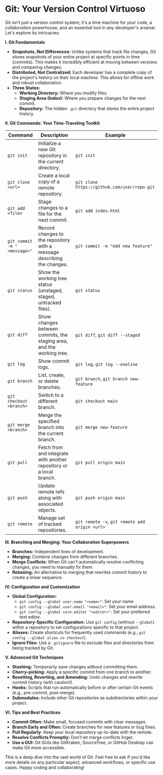 # Git: Your Version Control Virtuoso

Git isn't just a version control system; it's a time machine for your code, a collaboration powerhouse, and an essential tool in any developer's arsenal. Let's explore its intricacies:

**I. Git Fundamentals**

- **Snapshots, Not Differences:** Unlike systems that track file changes, Git stores snapshots of your entire project at specific points in time (commits). This makes it incredibly efficient at moving between versions and comparing changes.
- **Distributed, Not Centralized:** Each developer has a complete copy of the project's history on their local machine. This allows for offline work and robust collaboration.
- **Three States:**
    - **Working Directory:** Where you modify files.
    - **Staging Area (Index):** Where you prepare changes for the next commit.
    - **Repository:** The hidden `.git` directory that stores the entire project history.

**II. Git Commands: Your Time-Traveling Toolkit**

| Command              | Description                                                                         | Example                              |
| --------------------- | ----------------------------------------------------------------------------------- | ------------------------------------ |
| `git init`           | Initialize a new Git repository in the current directory.                              | `git init`                           |
| `git clone <url>`    | Create a local copy of a remote repository.                                        | `git clone https://github.com/user/repo.git` |
| `git add <file>`     | Stage changes to a file for the next commit.                                       | `git add index.html`                |
| `git commit -m "<message>"` | Record changes to the repository with a message describing the changes.               | `git commit -m "Add new feature"`    |
| `git status`         | Show the working tree status (unstaged, staged, untracked files).                      | `git status`                         |
| `git diff`           | Show changes between commits, the staging area, and the working tree.                | `git diff`, `git diff --staged`      |
| `git log`            | Show commit logs.                                                                   | `git log`, `git log --oneline`       |
| `git branch`         | List, create, or delete branches.                                                    | `git branch`, `git branch new-feature` |
| `git checkout <branch>` | Switch to a different branch.                                                        | `git checkout main`                   |
| `git merge <branch>` | Merge the specified branch into the current branch.                                  | `git merge new-feature`              |
| `git pull`           | Fetch from and integrate with another repository or a local branch.                   | `git pull origin main`                |
| `git push`           | Update remote refs along with associated objects.                                     | `git push origin main`                |
| `git remote`         | Manage set of tracked repositories.                                                 | `git remote -v`, `git remote add origin <url>` |

**III. Branching and Merging: Your Collaboration Superpowers**

- **Branches:** Independent lines of development.
- **Merging:** Combine changes from different branches.
- **Merge Conflicts:** When Git can't automatically resolve conflicting changes, you need to manually fix them.
- **Rebasing:**  An alternative to merging that rewrites commit history to create a linear sequence.

**IV. Configuration and Customization**

- **Global Configuration:**
    - `git config --global user.name "<name>"`: Set your name.
    - `git config --global user.email "<email>"`: Set your email address.
    - `git config --global core.editor "<editor>"`: Set your preferred text editor.
- **Repository-Specific Configuration:** Use `git config` (without `--global`) within a repository to set configurations specific to that project.
- **Aliases:** Create shortcuts for frequently used commands (e.g., `git config --global alias.co checkout`).
- **Ignore Files:**  Use a `.gitignore` file to exclude files and directories from being tracked by Git.

**V. Advanced Git Techniques**

- **Stashing:** Temporarily save changes without committing them.
- **Cherry-picking:**  Apply a specific commit from one branch to another.
- **Resetting, Reverting, and Amending:** Undo changes and rewrite commit history (with caution!).
- **Hooks:** Scripts that run automatically before or after certain Git events (e.g., pre-commit, post-merge).
- **Submodules:** Include other Git repositories as subdirectories within your project.

**VI. Tips and Best Practices**

- **Commit Often:** Make small, focused commits with clear messages.
- **Branch Early and Often:** Create branches for new features or bug fixes.
- **Pull Regularly:** Keep your local repository up-to-date with the remote.
- **Resolve Conflicts Promptly:** Don't let merge conflicts linger.
- **Use a GUI:**  Git GUIs like GitKraken, SourceTree, or GitHub Desktop can make Git more accessible.

This is a deep dive into the vast world of Git. Feel free to ask if you'd like more details on any particular aspect, advanced workflows, or specific use cases. Happy coding and collaborating!